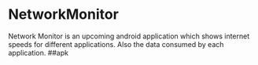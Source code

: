 # NetworkMonitor
Network Monitor is an upcoming android application which shows internet speeds for different applications. Also the data consumed by each application.
##apk
